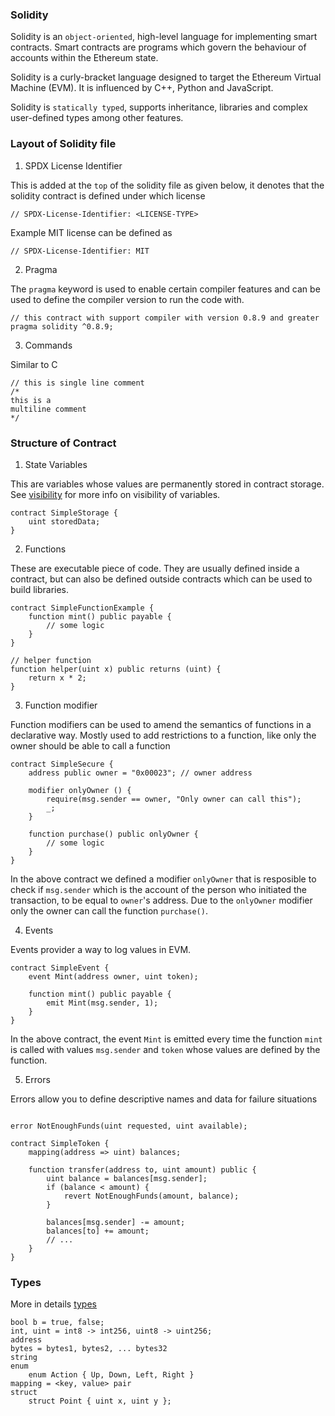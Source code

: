 ### Solidity

Solidity is an `object-oriented`, high-level language for implementing smart contracts. Smart contracts are programs
which
govern the behaviour of accounts within the Ethereum state.

Solidity is a curly-bracket language designed to target the Ethereum Virtual Machine (EVM). It is influenced by C++,
Python and JavaScript.

Solidity is `statically typed`, supports inheritance, libraries and complex user-defined types among other features.

### Layout of Solidity file

1. SPDX License Identifier

This is added at the `top` of the solidity file as given below, it denotes that the solidity contract is defined
under which license

```solidity
// SPDX-License-Identifier: <LICENSE-TYPE>
```

Example MIT license can be defined as

``` solidity
// SPDX-License-Identifier: MIT
```

2. Pragma

The `pragma` keyword is used to enable certain compiler features and can be used to define the compiler version to run
the
code with.

```solidity
// this contract with support compiler with version 0.8.9 and greater
pragma solidity ^0.8.9;
```

3. Commands

Similar to C

```solidity
// this is single line comment
/*
this is a 
multiline comment
*/
```

### Structure of Contract

1. State Variables

This are variables whose values are permanently stored in contract storage. See [visibility](https://docs.soliditylang.org/en/v0.8.17/contracts.html#visibility-and-getters)
for more info on visibility of variables.

```solidity
contract SimpleStorage {
    uint storedData;
}
```

2. Functions

These are executable piece of code. They are usually defined inside a contract, but can also be defined outside contracts
which can be used to build libraries.

```solidity
contract SimpleFunctionExample {
    function mint() public payable {
        // some logic
    }
}

// helper function
function helper(uint x) public returns (uint) {
    return x * 2;
}
```

3. Function modifier

Function modifiers can be used to amend the semantics of functions in a declarative way. Mostly used to add restrictions
to a function, like only the owner should be able to call a function

```solidity
contract SimpleSecure {
    address public owner = "0x00023"; // owner address
    
    modifier onlyOwner () {
        require(msg.sender == owner, "Only owner can call this");
        _;
    }
    
    function purchase() public onlyOwner {
        // some logic
    }
}
```

In the above contract we defined a modifier `onlyOwner` that is resposible to check if `msg.sender` which is the 
account of the person who initiated the transaction, to be equal to `owner`'s address. Due to the `onlyOwner` modifier
only the owner can call the function `purchase()`.

4. Events

Events provider a way to log values in EVM.

```solidity
contract SimpleEvent {
    event Mint(address owner, uint token);
    
    function mint() public payable {
        emit Mint(msg.sender, 1);
    }
}
```

In the above contract, the event `Mint` is emitted every time the function `mint` is called with values `msg.sender`
and `token` whose values are defined by the function.

5. Errors

Errors allow you to define descriptive names and data for failure situations

```solidity

error NotEnoughFunds(uint requested, uint available);

contract SimpleToken {
    mapping(address => uint) balances;
    
    function transfer(address to, uint amount) public {
        uint balance = balances[msg.sender];
        if (balance < amount) {
            revert NotEnoughFunds(amount, balance);
        }
        
        balances[msg.sender] -= amount;
        balances[to] += amount;
        // ...
    }
}
```

### Types

More in details [types](https://docs.soliditylang.org/en/v0.8.17/types.html)

```solidity
bool b = true, false;
int, uint = int8 -> int256, uint8 -> uint256;
address 
bytes = bytes1, bytes2, ... bytes32
string
enum
    enum Action { Up, Down, Left, Right }
mapping = <key, value> pair
struct 
    struct Point { uint x, uint y };
```
